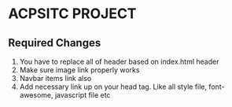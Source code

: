 # ACPSITC PROJECT

## Required Changes

1. You have to replace all of header based on index.html header
2. Make sure image link properly works
3. Navbar items link also
4. Add necessary link up on your head tag. Like all style file, font-awesome,
   javascript file etc
